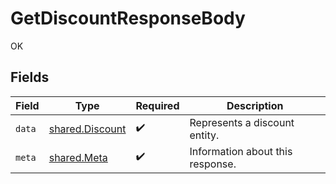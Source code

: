 # GetDiscountResponseBody

OK


## Fields

| Field                                                     | Type                                                      | Required                                                  | Description                                               |
| --------------------------------------------------------- | --------------------------------------------------------- | --------------------------------------------------------- | --------------------------------------------------------- |
| `data`                                                    | [shared.Discount](../../../sdk/models/shared/discount.md) | :heavy_check_mark:                                        | Represents a discount entity.                             |
| `meta`                                                    | [shared.Meta](../../../sdk/models/shared/meta.md)         | :heavy_check_mark:                                        | Information about this response.                          |